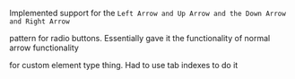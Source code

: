 Implemented support for the `Left Arrow and Up Arrow and the Down Arrow and Right Arrow`

pattern for radio buttons. Essentially gave it the functionality of normal arrow functionality

for custom element type thing. Had to use tab indexes to do it
